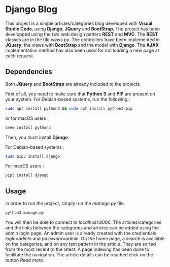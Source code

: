 # Django Blog

This project is a simple articles/categories blog developed with **Visual Studio Code**, using **Django**, **JQuery** and **BootStrap**. The project has been developped using the two web design patters **REST** and **MVC**. The **REST** classes are in the file *views.py*. The controllers have been implemented in **JQuery**, the views with **BootStrap** and the model with **Django**. The **AJAX** implementation method has also been used for not loading a new page at each request.

## Dependencies

Both **JQuery** and **BootStrap** are already included to the projects.

First of all, you need to make sure that **Python 3** and **PIP** are present on your system. For Debian-based systems, run the following :
```bash
sudo apt install python3 && sudo apt install python3-pip
```
or for macOS users :
```bash
brew install python3
```

Then, you must install **Django**.

For Debian-based systems :
```bash
sudo pip3 install django
```
For macOS users :
```bash
pip3 install django 
```

## Usage

In order to run the project, simply run the *manage.py* file.
```bash
python3 manage.py
```

You will then be able to connect to *localhost:8000*. The articles/categories and the links between the categories and articles can be added using the admin login page. An admin user is already created with the credientials *login=admin* and *password=admin*. On the home page, a search is available on the categories, and on any text pattern in the article. They are sorted from the most recent to the latest. A page indexing has been done to facilitate the navigation. The article details can be reached click on the button *Read more*.

